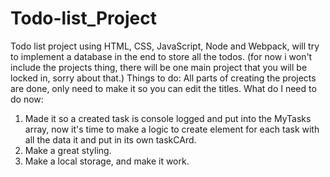 # Todo-list_Project
Todo list project using HTML, CSS, JavaScript, Node and Webpack, will try to implement a database in the end to store all the todos.
(for now i won't include the projects thing, there will be one main project that you will be locked in, sorry about that.)
Things to do:
All parts of creating the projects are done, only need to make it so you can edit the titles.
What do I need to do now:
1. Made it so a created task is console logged and put into the MyTasks array, now it's time to make a logic to create element for each task with all the data it and put in its own taskCArd.
2. Make a great styling.
3. Make a local storage, and make it work.